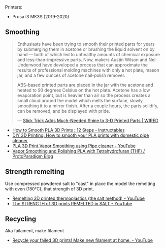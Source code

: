 Printers:

- Prusa i3 MK3S (2019-2020)

## Smoothing

> Enthusiasts have been trying to smooth their printed parts for years by submerging them in acetone or brushing the liquid solvent on by hand — both of which led to unhealthy amounts of chemical exposure and less-than-impressive parts. Now, makers Austin Wilson and Neil Underwood have developed a process that can approximate the results of professional molding machines with only a hot plate, mason jar, and a few ounces of acetone nail-polish remover.
>
> ABS-based printed parts are placed in the jar with the acetone and heated to 90 degrees Celsius on the hot plate. Acetone has a low evaporation point, but is heavier than air so the process creates a small cloud around the model which melts the surface, slowly smoothing it to a mirror finish. After a couple hours, the parts solidify, can be removed, and be displayed with pride.
>
> — [Slick Trick Adds Much-Needed Shine to 3-D Printed Parts | WIRED](https://www.wired.com/2013/03/3d-print-smoothing/)

- [How to Smooth PLA 3D Prints : 12 Steps - Instructables](https://www.instructables.com/id/How-to-Smooth-PLA-3D-Prints/)
- [DIY 3D Printing: How to smooth your PLA prints with domestic pipe cleaner](https://diy3dprinting.blogspot.com/2015/02/how-to-smooth-your-pla-prints-with.html)
- [PLA 3D Print Vapor Smoothing using Pipe cleaner - YouTube](https://www.youtube.com/watch?v=0x7bezgJJaA)
- [Vapor Smoothing and Polishing PLA with Tetrahydrofuran (THF) / ProtoParadigm Blog](https://web.archive.org/web/20140625023622/http://www.protoparadigm.com/blog/2013/06/vapor-smoothing-and-polishing-pla-with-tetrahydrofuran-thf/)

## Strength remelting

Use compressed powdered salt to "cast" in place the model the remelting with oven (180°C), that strength of 3D print.

- [Remelting 3D printed thermoplastics (the salt method) - YouTube](https://www.youtube.com/watch?v=nRLJ4ylGTFc)
- [The STRENGTH of 3D prints REMELTED in SALT - YouTube](https://www.youtube.com/watch?v=DyAKtS1b3SQ)

## Recycling

Aka failament, make filament

- [Recycle your failed 3D prints! Make new filament at home. - YouTube](https://www.youtube.com/watch?v=vqWwUx8l_Io&feature=share)
